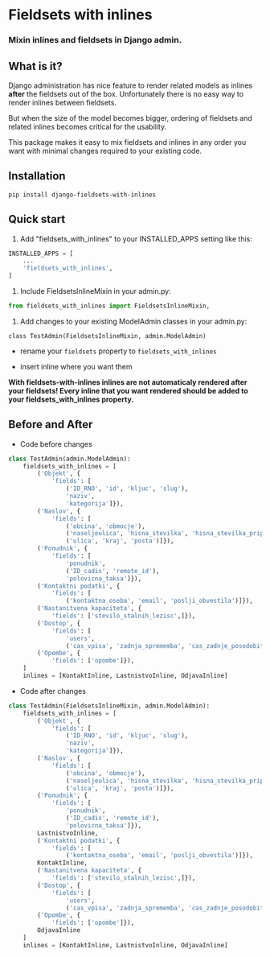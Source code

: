 # Fieldsets with inlines
### Mixin inlines and fieldsets in Django admin.

## What is it?

Django administration has nice feature to render related models as inlines
**after** the fieldsets out of the box. Unfortunately there is no easy
way to render inlines between fieldsets.

But when the size of the model becomes bigger, ordering of fieldsets and
related inlines becomes critical for the usability.

This package makes it easy to mix fieldsets and inlines in any order
you want with minimal changes required to your existing code.


## Installation

    pip install django-fieldsets-with-inlines

## Quick start

1. Add "fieldsets_with_inlines" to your INSTALLED_APPS setting like this:

```python
INSTALLED_APPS = [
    ...
    'fieldsets_with_inlines',
]
```

1. Include FieldsetsInlineMixin in your admin.py:

```python
from fieldsets_with_inlines import FieldsetsInlineMixin,
```

1. Add changes to your existing ModelAdmin classes in your admin.py:

```
class TestAdmin(FieldsetsInlineMixin, admin.ModelAdmin)
```

* rename your `fieldsets` property to `fieldsets_with_inlines`

* insert inline where you want them

**With fieldsets-with-inlines inlines are not automaticaly rendered after your
fieldsets! Every inline that you want rendered should be added to your
fieldsets_with_inlines property.**


## Before and After

* Code before changes

```python
class TestAdmin(admin.ModelAdmin):
    fieldsets_with_inlines = [
        ('Objekt', {
            'fields': [
                ('ID_RNO', 'id', 'kljuc', 'slug'),
                'naziv',
                'kategorija']}),
        ('Naslov', {
            'fields': [
                ('obcina', 'obmocje'),
                ('naseljeulica', 'hisna_stevilka', 'hisna_stevilka_pripona'),
                ('ulica', 'kraj', 'posta')]}),
        ('Ponudnik', {
            'fields': [
                'ponudnik',
                ('ID_cadis', 'remote_id'),
                'polovicna_taksa']}),
        ('Kontaktni podatki', {
            'fields': [
                ('kontaktna_oseba', 'email', 'poslji_obvestila')]}),
        ('Nastanitvena kapaciteta', {
            'fields': ['stevilo_stalnih_lezisc',]}),
        ('Dostop', {
            'fields': [
                'users',
                ('cas_vpisa', 'zadnja_sprememba', 'cas_zadnje_posodobitve')]}),
        ('Opombe', {
            'fields': ['opombe']}),
    ]
    inlines = [KontaktInline, LastnistvoInline, OdjavaInline]
```

* Code after changes

```python
class TestAdmin(FieldsetsInlineMixin, admin.ModelAdmin):
    fieldsets_with_inlines = [
        ('Objekt', {
            'fields': [
                ('ID_RNO', 'id', 'kljuc', 'slug'),
                'naziv',
                'kategorija']}),
        ('Naslov', {
            'fields': [
                ('obcina', 'obmocje'),
                ('naseljeulica', 'hisna_stevilka', 'hisna_stevilka_pripona'),
                ('ulica', 'kraj', 'posta')]}),
        ('Ponudnik', {
            'fields': [
                'ponudnik',
                ('ID_cadis', 'remote_id'),
                'polovicna_taksa']}),
        LastnistvoInline,
        ('Kontaktni podatki', {
            'fields': [
                ('kontaktna_oseba', 'email', 'poslji_obvestila')]}),
        KontaktInline,
        ('Nastanitvena kapaciteta', {
            'fields': ['stevilo_stalnih_lezisc',]}),
        ('Dostop', {
            'fields': [
                'users',
                ('cas_vpisa', 'zadnja_sprememba', 'cas_zadnje_posodobitve')]}),
        ('Opombe', {
            'fields': ['opombe']}),
        OdjavaInline
    ]
    inlines = [KontaktInline, LastnistvoInline, OdjavaInline]
```
